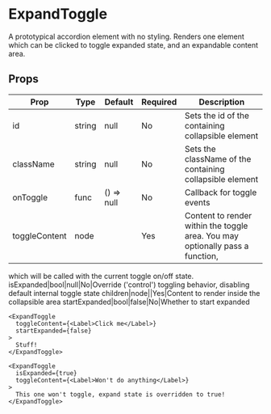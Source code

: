 ExpandToggle
============

A prototypical accordion element with no styling. Renders one element which can be
clicked to toggle expanded state, and an expandable content area.

Props
-----

Prop                  | Type     | Default                   | Required | Description
--------------------- | -------- | ------------------------- | -------- | -----------
id|string|null|No|Sets the id of the containing collapsible element
className|string|null|No|Sets the className of the containing collapsible element
onToggle|func|() => null|No|Callback for toggle events
toggleContent|node||Yes|Content to render within the toggle area. You may optionally pass a function,
which will be called with the current toggle on/off state.
isExpanded|bool|null|No|Override ('control') toggling behavior, disabling default internal toggle state
children|node||Yes|Content to render inside the collapsible area
startExpanded|bool|false|No|Whether to start expanded

```
<ExpandToggle
  toggleContent={<Label>Click me</Label>}
  startExpanded={false}
>
  Stuff!
</ExpandToggle>

<ExpandToggle
  isExpanded={true}
  toggleContent={<Label>Won't do anything</Label>}
>
  This one won't toggle, expand state is overridden to true!
</ExpandToggle>
```
